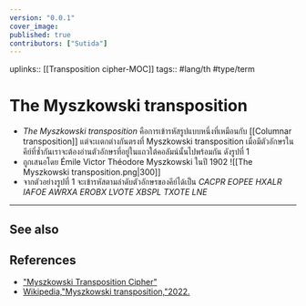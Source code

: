 ```yaml
---
version: "0.0.1"
cover_image:
published: true
contributors: ["Sutida"]
---
```

uplinks:: [[Transposition cipher-MOC]]
tags:: #lang/th #type/term 

# The Myszkowski transposition
- *The Myszkowski transposition* คือการเข้ารหัสรูปแบบหนึ่งที่เหมือนกับ [[Columnar transposition]] แต่จะเเตกต่างกันตรงที่ Myszkowski transposition เมื่อมีตัวอักษรในคีย์ที่ซ้ำกันเราจะต้องอ่านตัวอักษรที่อยู่ในแถวใต้คอลัมน์นั้นไปพร้อมกัน ดังรูปที่ 1 
- ถูกเสนอโดย Émile Victor Théodore Myszkowski ในปี 1902
 ![[The Myszkowski transposition.png|300]]
- จากตัวอย่างรูปที่ 1 จะเข้ารหัสตามลำดับตัวอักษรของคีย์ได้เป็น *CACPR EOPEE HXALR IAFOE AWRXA EROBX LVOTE XBSPL TXOTE LNE*
---
## See also

## References
- ["Myszkowski Transposition Cipher"](https://crypto.interactive-maths.com/myszkowski-transposition-cipher.html)
- [Wikipedia,"Myszkowski transposition,"2022.](https://en.wikipedia.org/wiki/Transposition_cipher#Myszkowski_transposition)
